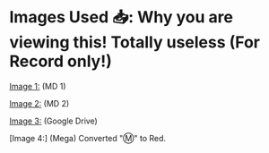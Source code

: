 # Images Used 📥: Why you are viewing this! Totally useless (For Record only!)

[Image 1:](https://github.com/TheCaduceus/Mega-to-Google-Drive/blob/main/img/70.png?raw=true) (MD 1)

[Image 2:](https://github.com/TheCaduceus/Mega-to-Google-Drive/blob/main/img/71.png?raw=true) (MD 2)

[Image 3:](https://upload.wikimedia.org/wikipedia/commons/thumb/d/da/Google_Drive_logo.png/600px-Google_Drive_logo.png) (Google Drive)

[Image 4:] (Mega) Converted "Ⓜ️" to Red.

